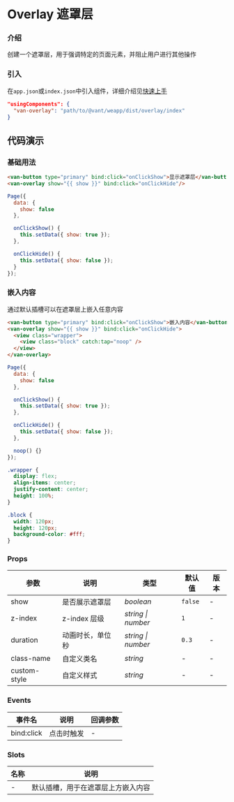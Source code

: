 # Overlay 遮罩层

### 介绍

创建一个遮罩层，用于强调特定的页面元素，并阻止用户进行其他操作

### 引入

在`app.json`或`index.json`中引入组件，详细介绍见[快速上手](#/quickstart#yin-ru-zu-jian)

```json
"usingComponents": {
  "van-overlay": "path/to/@vant/weapp/dist/overlay/index"
}
```

## 代码演示

### 基础用法

```html
<van-button type="primary" bind:click="onClickShow">显示遮罩层</van-button>
<van-overlay show="{{ show }}" bind:click="onClickHide"/>
```

```js
Page({
  data: {
    show: false
  },

  onClickShow() {
    this.setData({ show: true });
  },

  onClickHide() {
    this.setData({ show: false });
  }
});
```

### 嵌入内容

通过默认插槽可以在遮罩层上嵌入任意内容

```html
<van-button type="primary" bind:click="onClickShow">嵌入内容</van-button>
<van-overlay show="{{ show }}" bind:click="onClickHide">
  <view class="wrapper">
    <view class="block" catch:tap="noop" />
  </view>
</van-overlay>
```

```js
Page({
  data: {
    show: false
  },

  onClickShow() {
    this.setData({ show: true });
  },

  onClickHide() {
    this.setData({ show: false });
  },

  noop() {}
});
```

```css
.wrapper {
  display: flex;
  align-items: center;
  justify-content: center;
  height: 100%;
}

.block {
  width: 120px;
  height: 120px;
  background-color: #fff;
}
```

### Props

| 参数 | 说明 | 类型 | 默认值 | 版本 |
|------|------|------|------|------|
| show | 是否展示遮罩层 | *boolean* | `false` | - |
| z-index | z-index 层级 | *string \| number* | `1` | - |
| duration | 动画时长，单位秒 | *string \| number* | `0.3` | - |
| class-name | 自定义类名 | *string* | - | - |
| custom-style | 自定义样式 | *string* | - | - |

### Events

| 事件名 | 说明 | 回调参数 |
|-----------|-----------|-----------|
| bind:click | 点击时触发 | - |

### Slots

| 名称 | 说明 |
|------|------|
| - | 默认插槽，用于在遮罩层上方嵌入内容 |

